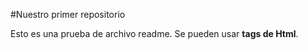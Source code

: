 #Nuestro primer repositorio

<p>
	Esto es una prueba de archivo readme. Se pueden usar <strong>tags de Html</strong>.
</p>